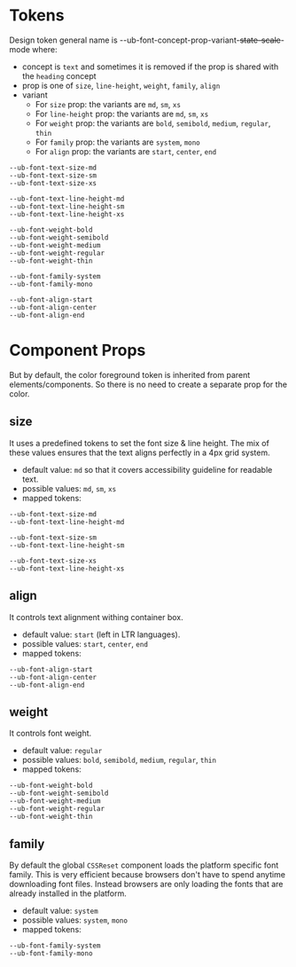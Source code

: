 # Tokens

Design token general name is --ub-font-concept-prop-variant-~~state-scale~~-mode where:
-  concept is `text` and sometimes it is removed if the prop is shared with the `heading` concept
-  prop is one of `size`, `line-height`, `weight`, `family`, `align`
-  variant
   -  For `size` prop: the variants are `md`, `sm`, `xs`
   -  For `line-height` prop: the variants are `md`, `sm`, `xs`
   -  For `weight` prop: the variants are `bold`, `semibold`, `medium`, `regular`, `thin`
   -  For `family` prop: the variants are `system`, `mono`
   -  For `align` prop: the variants are `start`, `center`, `end`

```
--ub-font-text-size-md
--ub-font-text-size-sm
--ub-font-text-size-xs

--ub-font-text-line-height-md
--ub-font-text-line-height-sm
--ub-font-text-line-height-xs

--ub-font-weight-bold
--ub-font-weight-semibold
--ub-font-weight-medium
--ub-font-weight-regular
--ub-font-weight-thin

--ub-font-family-system
--ub-font-family-mono

--ub-font-align-start
--ub-font-align-center
--ub-font-align-end
```

# Component Props

But by default, the color foreground token is inherited from parent elements/components. So there is no need to create a separate prop for the color.

## size
It uses a predefined tokens to set the font size & line height. The mix of these values ensures that the text aligns perfectly in a 4px grid system.
- default value: `md` so that it covers accessibility guideline for readable text.
- possible values: `md`, `sm`, `xs`
- mapped tokens:
```
--ub-font-text-size-md
--ub-font-text-line-height-md

--ub-font-text-size-sm
--ub-font-text-line-height-sm

--ub-font-text-size-xs
--ub-font-text-line-height-xs
```

## align
It controls text alignment withing container box.
- default value: `start` (left in LTR languages).
- possible values: `start`, `center`, `end`
- mapped tokens:
```
--ub-font-align-start
--ub-font-align-center
--ub-font-align-end
```

## weight
It controls font weight.
- default value: `regular`
- possible values: `bold`, `semibold`, `medium`, `regular`, `thin`
- mapped tokens:
  
```
--ub-font-weight-bold
--ub-font-weight-semibold
--ub-font-weight-medium
--ub-font-weight-regular
--ub-font-weight-thin
```

## family
By default the global `CSSReset` component loads the platform specific font family. This is very efficient because browsers don't have to spend anytime downloading font files. Instead browsers are only loading the fonts that are already installed in the platform.
- default value: `system`
- possible values: `system`, `mono`
- mapped tokens:

```
--ub-font-family-system
--ub-font-family-mono
```
